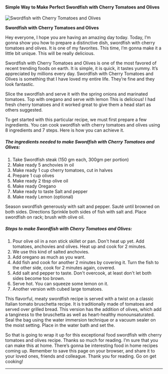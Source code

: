             

#### Simple Way to Make Perfect Swordfish with Cherry Tomatoes and Olives

![Swordfish with Cherry Tomatoes and Olives](https://img-global.cpcdn.com/recipes/6b90bc93c96fa460/751x532cq70/swordfish-with-cherry-tomatoes-and-olives-recipe-main-photo.jpg)

**Swordfish with Cherry Tomatoes and Olives**

Hey everyone, I hope you are having an amazing day today. Today, I’m gonna show you how to prepare a distinctive dish, swordfish with cherry tomatoes and olives. It is one of my favorites. This time, I’m gonna make it a little bit unique. This will be really delicious.

Swordfish with Cherry Tomatoes and Olives is one of the most favored of recent trending foods on earth. It is simple, it is quick, it tastes yummy. It’s appreciated by millions every day. Swordfish with Cherry Tomatoes and Olives is something that I have loved my entire life. They’re fine and they look fantastic.

Slice the swordfish and serve it with the spring onions and marinated tomatoes. Top with oregano and serve with lemon This is delicious! I had fresh cherry tomatoes and it worked great to give them a head start as others suggested.

To get started with this particular recipe, we must first prepare a few ingredients. You can cook swordfish with cherry tomatoes and olives using 8 ingredients and 7 steps. Here is how you can achieve it.

##### The ingredients needed to make Swordfish with Cherry Tomatoes and Olives:

1.  Take Swordfish steak (150 gm each, 300gm per portion)
2.  Make ready 5 anchovies in oil
3.  Make ready 1 cup cherry tomatoes, cut in halves
4.  Prepare 1 cup olives
5.  Make ready 2 tbsp olive oil
6.  Make ready Oregano
7.  Make ready to taste Salt and pepper
8.  Make ready Lemon (optional)

Season swordfish generously with salt and pepper. Sauté until browned on both sides. Directions Sprinkle both sides of fish with salt and. Place swordfish on rack; brush with olive oil.

##### Steps to make Swordfish with Cherry Tomatoes and Olives:

1.  Pour olive oil in a non stick skillet or pan. Don't heat up yet. Add tomatoes, anchovies and olives. Heat up and cook for 2 minutes.
2.  We use this kind of salted anchovies.
3.  Add oregano as much as you want.
4.  Add fish and cook for another 2 minutes by covering it. Turn the fish to the other side, cook for 2 minutes again, covered.
5.  Add salt and pepper to taste. Don't overcook, at least don't let both sides become too brown.
6.  Serve hot. You can squeeze some lemon on it.
7.  Another version with cubed large tomatoes.

This flavorful, meaty swordfish recipe is served with a twist on a classic Italian tomato bruschetta recipe. It is traditionally made of tomatoes and served over grilled bread. This version has the addition of olives, which add a tanginess to the bruschetta as well as heart-healthy monounsaturated. Seal the bag using the water immersion technique or a vacuum sealer on the moist setting. Place in the water bath and set the.

So that is going to wrap it up for this exceptional food swordfish with cherry tomatoes and olives recipe. Thanks so much for reading. I’m sure that you can make this at home. There’s gonna be interesting food in home recipes coming up. Remember to save this page on your browser, and share it to your loved ones, friends and colleague. Thank you for reading. Go on get cooking!

* * *